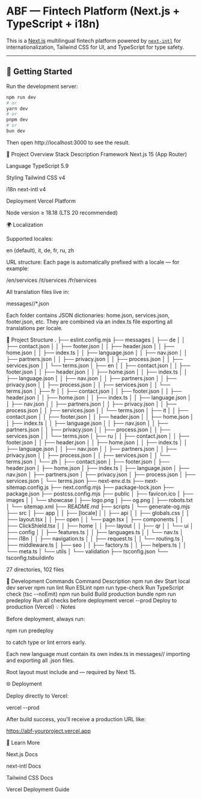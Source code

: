# ABF — Fintech Platform (Next.js + TypeScript + i18n)

This is a [Next.js](https://nextjs.org) multilingual fintech platform powered by [`next-intl`](https://next-intl-docs.vercel.app) for internationalization, Tailwind CSS for UI, and TypeScript for type safety.

---

## 🚀 Getting Started

Run the development server:

```bash
npm run dev
# or
yarn dev
# or
pnpm dev
# or
bun dev
```

Then open http://localhost:3000
to see the result.

🧩 Project Overview
Stack Description
Framework Next.js 15 (App Router)

Language TypeScript 5.9

Styling Tailwind CSS v4

i18n next-intl v4

Deployment Vercel Platform

Node version ≥ 18.18 (LTS 20 recommended)

🌍 Localization

Supported locales:

en (default), it, de, fr, ru, zh

URL structure:
Each page is automatically prefixed with a locale — for example:

/en/services /it/services /fr/services

All translation files live in:

messages/<locale>/\*.json

Each folder contains JSON dictionaries: home.json, services.json, footer.json, etc.
They are combined via an index.ts file exporting all translations per locale.

📂 Project Structure
.
├── eslint.config.mjs
├── messages
│ ├── de
│ │ ├── contact.json
│ │ ├── footer.json
│ │ ├── header.json
│ │ ├── home.json
│ │ ├── index.ts
│ │ ├── language.json
│ │ ├── nav.json
│ │ ├── partners.json
│ │ ├── privacy.json
│ │ ├── process.json
│ │ ├── services.json
│ │ └── terms.json
│ ├── en
│ │ ├── contact.json
│ │ ├── footer.json
│ │ ├── header.json
│ │ ├── home.json
│ │ ├── index.ts
│ │ ├── language.json
│ │ ├── nav.json
│ │ ├── partners.json
│ │ ├── privacy.json
│ │ ├── process.json
│ │ ├── services.json
│ │ └── terms.json
│ ├── fr
│ │ ├── contact.json
│ │ ├── footer.json
│ │ ├── header.json
│ │ ├── home.json
│ │ ├── index.ts
│ │ ├── language.json
│ │ ├── nav.json
│ │ ├── partners.json
│ │ ├── privacy.json
│ │ ├── process.json
│ │ ├── services.json
│ │ └── terms.json
│ ├── it
│ │ ├── contact.json
│ │ ├── footer.json
│ │ ├── header.json
│ │ ├── home.json
│ │ ├── index.ts
│ │ ├── language.json
│ │ ├── nav.json
│ │ ├── partners.json
│ │ ├── privacy.json
│ │ ├── process.json
│ │ ├── services.json
│ │ └── terms.json
│ ├── ru
│ │ ├── contact.json
│ │ ├── footer.json
│ │ ├── header.json
│ │ ├── home.json
│ │ ├── index.ts
│ │ ├── language.json
│ │ ├── nav.json
│ │ ├── partners.json
│ │ ├── privacy.json
│ │ ├── process.json
│ │ ├── services.json
│ │ └── terms.json
│ └── zh
│ ├── contact.json
│ ├── footer.json
│ ├── header.json
│ ├── home.json
│ ├── index.ts
│ ├── language.json
│ ├── nav.json
│ ├── partners.json
│ ├── privacy.json
│ ├── process.json
│ ├── services.json
│ └── terms.json
├── next-env.d.ts
├── next-sitemap.config.js
├── next.config.mjs
├── package-lock.json
├── package.json
├── postcss.config.mjs
├── public
│ ├── favicon.ico
│ ├── images
│ │ └── showcase
│ ├── logo.png
│ ├── og.png
│ ├── robots.txt
│ └── sitemap.xml
├── README.md
├── scripts
│ └── generate-og.mjs
├── src
│ ├── app
│ │ ├── [locale]
│ │ ├── api
│ │ ├── globals.css
│ │ ├── layout.tsx
│ │ ├── open
│ │ └── page.tsx
│ ├── components
│ │ ├── ClickShield.tsx
│ │ ├── home
│ │ ├── layout
│ │ ├── qr
│ │ └── ui
│ ├── config
│ │ ├── features.ts
│ │ ├── languages.ts
│ │ └── nav.ts
│ ├── i18n
│ │ ├── navigation.ts
│ │ ├── request.ts
│ │ └── routing.ts
│ ├── middleware.ts
│ ├── seo
│ │ ├── factory.ts
│ │ ├── helpers.ts
│ │ └── meta.ts
│ └── utils
│ └── validation
├── tsconfig.json
└── tsconfig.tsbuildinfo

27 directories, 102 files

🧱 Development Commands
Command Description
npm run dev Start local dev server
npm run lint Run ESLint
npm run type-check Run TypeScript check (tsc --noEmit)
npm run build Build production bundle
npm run predeploy Run all checks before deployment
vercel --prod Deploy to production (Vercel)
💡 Notes

Before deployment, always run:

npm run predeploy

to catch type or lint errors early.

Each new language must contain its own index.ts in messages/<locale>/
importing and exporting all .json files.

Root layout must include <html> and <body> — required by Next 15.

🌐 Deployment

Deploy directly to Vercel:

vercel --prod

After build success, you’ll receive a production URL like:

https://abf-yourproject.vercel.app

📘 Learn More

Next.js Docs

next-intl Docs

Tailwind CSS Docs

Vercel Deployment Guide
